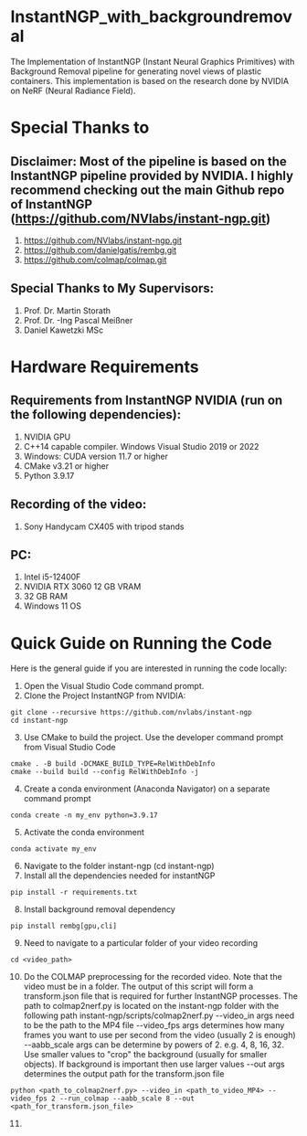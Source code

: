 # InstantNGP_with_backgroundremoval
The Implementation of InstantNGP (Instant Neural Graphics Primitives) with Background Removal pipeline for generating novel views of plastic containers. This implementation is based on the research done by NVIDIA on NeRF (Neural Radiance Field). 

# Special Thanks to 
## Disclaimer: Most of the pipeline is based on the InstantNGP pipeline provided by NVIDIA. I highly recommend checking out the main Github repo of InstantNGP (https://github.com/NVlabs/instant-ngp.git)
1. https://github.com/NVlabs/instant-ngp.git
2. https://github.com/danielgatis/rembg.git
3. https://github.com/colmap/colmap.git

## Special Thanks to My Supervisors:
1. Prof. Dr. Martin Storath
2. Prof. Dr. -Ing Pascal Meißner
3. Daniel Kawetzki MSc

# Hardware Requirements
## Requirements from InstantNGP NVIDIA (run on the following dependencies):
1. NVIDIA GPU
2. C++14 capable compiler. Windows Visual Studio 2019 or 2022
3. Windows: CUDA version 11.7 or higher
4. CMake v3.21 or higher
5. Python 3.9.17 

## Recording of the video:
1. Sony Handycam CX405 with tripod stands

## PC:
1. Intel i5-12400F
2. NVIDIA RTX 3060 12 GB VRAM
3. 32 GB RAM
4. Windows 11 OS

# Quick Guide on Running the Code
Here is the general guide if you are interested in running the code locally: 
1. Open the Visual Studio Code command prompt.
2. Clone the Project InstantNGP from NVIDIA:
```shell
git clone --recursive https://github.com/nvlabs/instant-ngp
cd instant-ngp
```
3. Use CMake to build the project. Use the developer command prompt from Visual Studio Code
```shell
cmake . -B build -DCMAKE_BUILD_TYPE=RelWithDebInfo
cmake --build build --config RelWithDebInfo -j
```
4. Create a conda environment (Anaconda Navigator) on a separate command prompt
```shell
conda create -n my_env python=3.9.17
```
5. Activate the conda environment
```shell
conda activate my_env
```
6. Navigate to the folder instant-ngp (cd instant-ngp)
7. Install all the dependencies needed for instantNGP
```shell
pip install -r requirements.txt
```
8. Install background removal dependency
```shell
pip install rembg[gpu,cli]
```
9. Need to navigate to a particular folder of your video recording
```shell
cd <video_path>
```
10. Do the COLMAP preprocessing for the recorded video. Note that the video must be in a folder. The output of this script will form a transform.json file that is required for further InstantNGP processes.
The path to colmap2nerf.py is located on the instant-ngp folder with the following path instant-ngp/scripts/colmap2nerf.py
--video_in args need to be the path to the MP4 file
--video_fps args determines how many frames you want to use per second from the video (usually 2 is enough)
--aabb_scale args can be determine by powers of 2. e.g. 4, 8, 16, 32. Use smaller values to "crop" the background (usually for smaller objects). If background is important then use larger values
--out args determines the output path for the transform.json file
```shell
python <path_to_colmap2nerf.py> --video_in <path_to_video_MP4> --video_fps 2 --run_colmap --aabb_scale 8 --out <path_for_transform.json_file>
```
11.  

